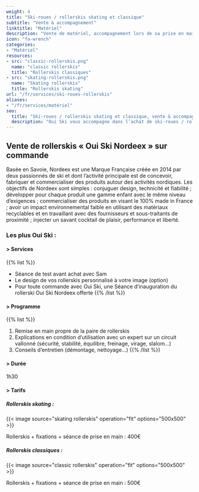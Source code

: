 ```yaml
---
weight: 4
title: "Ski-roues / rollerskis skating et classique"
subtitle: "Vente & accompagnement"
linktitle: "Matériel"
description: "Vente de matériel, accompagnement lors de sa prise en main et initiation à son entretien"
icon: "fa-wrench"
categories:
- "Matériel"
resources:
- src: "classic-rollerskis.png"
  name: "classic rollerskis"
  title: "Rollerskis classiques"
- src: "skating-rollerskis.png"
  name: "Skating rollerskis"
  title: "Rollerskis skating"
url: "/fr/services/ski-roues-rollerskis"
aliases:
- "/fr/services/matériel"
seo:
  title: "Ski-roues / rollerskis skating et classique, vente & accompagnement"
  description: "Oui Ski vous accompagne dans l’achat de ski-roues / rollerskis de la marque Nordeex, sa prise en main et vous initie à son entretien."
---
```

## Vente de rollerskis « Oui Ski Nordeex » sur commande

Basée en Savoie, Nordeex est une Marque Française créée en 2014 par deux passionnés de ski et dont l’activité principale est de concevoir, fabriquer et commercialiser des produits autour des activités nordiques. Les objectifs de Nordeex sont simples : conjuguer design, technicité et fiabilité ; développer pour chaque produit une gamme enfant avec le même niveau d’exigences ; commercialiser des produits en visant le 100% made in France ; avoir un impact environnemental faible en utilisant des matériaux recyclables et en travaillant avec des fournisseurs et sous-traitants de proximité ; injecter un savant cocktail de plaisir, performance et liberté.

### Les plus Oui Ski :

#### > Services

{{% list %}}
- Séance de test avant achat avec Sam
- Le design de vos rollerskis personnalisé à votre image (option)
- Pour toute commande avec Oui Ski, une Séance d’inauguration du rollerski Oui Ski Nordeex offerte
{{% /list %}}

#### > Programme

{{% list %}}
1. Remise en main propre de la paire de rollerskis
2. Explications en condition d’utilisation avec un expert sur un circuit vallonné (sécurité, stabilité, équilibre, freinage, virage, slalom…)
3. Conseils d’entretien (démontage, nettoyage…)
{{% /list %}}

#### > Durée

1h30

#### > Tarifs

##### Rollerskis skating :

{{< image source="skating rollerskis" operation="fit" options="500x500" >}}

Rollerskis + fixations + séance de prise en main : 400€

##### Rollerskis classiques :

{{< image source="classic rollerskis" operation="fit" options="500x500" >}}

Rollerskis + fixations + séance de prise en main : 500€
